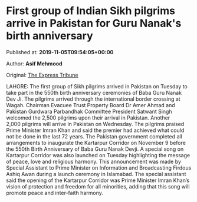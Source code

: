 
# First group of Indian Sikh pilgrims arrive in Pakistan for Guru Nanak's birth anniversary

Published at: **2019-11-05T09:54:05+00:00**

Author: **Asif Mehmood**

Original: [The Express Tribune](https://tribune.com.pk/story/2093958/1-first-group-indian-sikh-pilgrims-arrive-pakistan-guru-nanaks-birth-anniversary/)

LAHORE: The first group of Sikh pilgrims arrived in Pakistan on Tuesday to take part in the 550th birth anniversary ceremonies of Baba Guru Nanak Dev Ji.
The pilgrims arrived through the international border crossing at Wagah.
Chairman Evacuee Trust Property Board Dr Amer Ahmad and Pakistan Gurdwara Parbandhak Committee President Satwant Singh welcomed the 2,500 pilgrims upon their arrival in Pakistan.
Another 2,000 pilgrims will arrive in Pakistan on Wednesday.
The pilgrims praised Prime Minister Imran Khan and said the premier had achieved what could not be done in the last 72 years.
The Pakistan government completed all arrangements to inaugurate the Kartarpur Corridor on November 9 before the 550th Birth Anniversary of Baba Guru Nanak Devji.
A special song on Kartarpur Corridor was also launched on Tuesday highlighting the message of peace, love and religious harmony.
This announcement was made by Special Assistant to Prime Minister on Information and Broadcasting Firdous Ashiq Awan during a launch ceremony in Islamabad.
The special assistant said the opening of the Kartarpur Corridor was Prime Minister Imran Khan’s vision of protection and freedom for all minorities, adding that this song will promote peace and inter-faith harmony.
